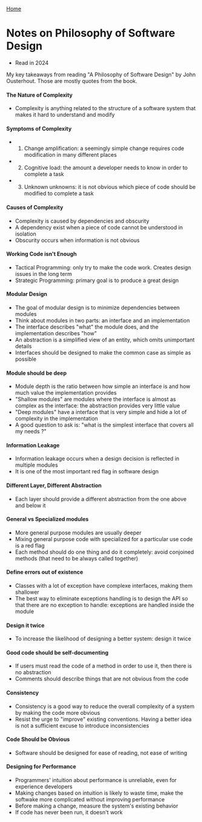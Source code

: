 [Home](/)

# Notes on Philosophy of Software Design
* Read in 2024

My key takeaways from reading "A Philosophy of Software Design" by John Ousterhout. Those are mostly quotes from the book. 

#### The Nature of Complexity
- Complexity is anything related to the structure of a software system that makes it hard to understand and modify

#### Symptoms of Complexity
- 1) Change amplification: a seemingly simple change requires code modification in many different places
- 2) Cognitive load: the amount a developer needs to know in order to complete a task
- 3) Unknown unknowns: it is not obvious which piece of code should be modified to complete a task

#### Causes of Complexity
- Complexity is caused by dependencies and obscurity
- A dependency exist when a piece of code cannot be understood in isolation
- Obscurity occurs when information is not obvious

#### Working Code isn't Enough
- Tactical Programming: only try to make the code work. Creates design issues in the long term
- Strategic Programming: primary goal is to produce a great design

#### Modular Design
- The goal of modular design is to minimize dependencies between modules
- Think about modules in two parts: an interface and an implementation
- The interface describes "what" the module does, and the implementation describes "how"
- An abstraction is a simplified view of an entity, which omits unimportant details
- Interfaces should be designed to make the common case as simple as possible

#### Module should be deep
- Module depth is the ratio between how simple an interface is and how much value the implementation provides
- "Shallow modules" are modules where the interface is almost as complex as the interface: the abstraction provides very little value
- "Deep modules" have a interface that is very simple and hide a lot of complexity in the implementation
- A good question to ask is: "what is the simplest interface that covers all my needs ?"

#### Information Leakage
- Information leakage occurs when a design decision is reflected in multiple modules
- It is one of the most important red flag in software design

#### Different Layer, Different Abstraction
- Each layer should provide a different abstraction from the one above and below it

#### General vs Specialized modules
- More general purpose modules are usually deeper
- Mixing general purpose code with specialized for a particular use code is a red flag
- Each method should do one thing and do it completely: avoid conjoined methods (that need to be always called together)

#### Define errors out of existence
- Classes with a lot of exception have complexe interfaces, making them shallower
- The best way to eliminate exceptions handling is to design the API so that there are no exception to handle: exceptions are handled inside the module

#### Design it twice
- To increase the likelihood of designing a better system: design it twice

#### Good code should be self-documenting
- If users must read the code of a method in order to use it, then there is no abstraction
- Comments should describe things that are not obvious from the code

#### Consistency
- Consistency is a good way to reduce the overall complexity of a system by making the code more obvious
- Resist the urge to "improve" existing conventions. Having a better idea is not a sufficient excuse to introduce inconsistencies

#### Code Should be Obvious
- Software should be designed for ease of reading, not ease of writing

#### Designing for Performance
- Programmers' intuition about performance is unreliable, even for experience developers
- Making changes based on intuition is likely to waste time, make the softwake more complicated without improving performance
- Before making a change, measure the system's existing behavior
- If code has never been run, it doesn't work